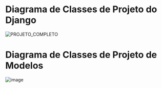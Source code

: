 # Diagrama de Classes de Projeto do Django

![PROJETO_COMPLETO](https://github.com/user-attachments/assets/d7a5327d-946c-46e2-b67e-7decb6f28ca2)

# Diagrama de Classes de Projeto de Modelos

![image](https://github.com/user-attachments/assets/0f8e84ba-f6c4-442b-833b-d4162591ed3e)

